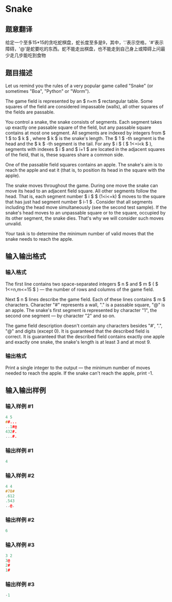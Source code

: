# Snake

## 题意翻译

给定一个至多15*15的贪吃蛇棋盘，蛇长度至多是9，其中，'.'表示空格，'#'表示障碍，'@'是蛇要吃的东西。蛇不能走出棋盘，也不能走到自己身上或障碍上问最少走几步能吃到食物 

## 题目描述

Let us remind you the rules of a very popular game called "Snake" (or sometimes "Boa", "Python" or "Worm").

The game field is represented by an $ n×m $ rectangular table. Some squares of the field are considered impassable (walls), all other squares of the fields are passable.

You control a snake, the snake consists of segments. Each segment takes up exactly one passable square of the field, but any passable square contains at most one segment. All segments are indexed by integers from $ 1 $ to $ k $ , where $ k $ is the snake's length. The $ 1 $ -th segment is the head and the $ k $ -th segment is the tail. For any $ i $ ( $ 1<=i&lt;k $ ), segments with indexes $ i $ and $ i+1 $ are located in the adjacent squares of the field, that is, these squares share a common side.

One of the passable field squares contains an apple. The snake's aim is to reach the apple and eat it (that is, to position its head in the square with the apple).

The snake moves throughout the game. During one move the snake can move its head to an adjacent field square. All other segments follow the head. That is, each segment number $ i $ $ (1&lt;i<=k) $ moves to the square that has just had segment number $ i-1 $ . Consider that all segments including the head move simultaneously (see the second test sample). If the snake's head moves to an unpassable square or to the square, occupied by its other segment, the snake dies. That's why we will consider such moves unvalid.

Your task is to determine the minimum number of valid moves that the snake needs to reach the apple.

## 输入输出格式

### 输入格式

The first line contains two space-separated integers $ n $ and $ m $ ( $ 1<=n,m<=15 $ ) — the number of rows and columns of the game field.

Next $ n $ lines describe the game field. Each of these lines contains $ m $ characters. Character "\#" represents a wall, "." is a passable square, "@" is an apple. The snake's first segment is represented by character "1", the second one segment — by character "2" and so on.

The game field description doesn't contain any characters besides "\#', ".", "@" and digits (except 0). It is guaranteed that the described field is correct. It is guaranteed that the described field contains exactly one apple and exactly one snake, the snake's length is at least 3 and at most 9.

### 输出格式

Print a single integer to the output — the minimum number of moves needed to reach the apple. If the snake can't reach the apple, print -1.

## 输入输出样例

### 输入样例 #1

```cpp
4 5
##...
..1#@
432#.
...#.

```
### 输出样例 #1

```cpp
4

```
### 输入样例 #2

```cpp
4 4
#78#
.612
.543
..@.

```
### 输出样例 #2

```cpp
6

```
### 输入样例 #3

```cpp
3 2
3@
2#
1#

```
### 输出样例 #3

```cpp
-1

```
